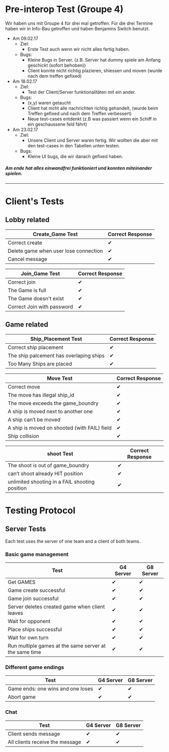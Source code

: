 Pre-interop Test (Groupe 4)
===================================

Wir haben uns mit Groupe 4 für drei mal getroffen. 
Für die drei Termine haben wir in Info-Bau getroffen und haben Benjamins Switch benutzt.

- Am 09.02.17
    - Ziel:
        - Erste Test auch wenn wir nicht alles fertig haben.
    - Bugs:
        - Kleine Bugs in Server. (z.B. Server hat dummy spiele am Anfang geschickt (sofort behoben))
        - Client konnte nicht richtig plazieren, shiessen und moven (wurde nach dem treffen gefixed)
- Am 18.02.17
    - Ziel:
        - Test der Client/Server funktionalitäten mit ein ander.
    - Bugs:
        - (x,y) waren getaucht
        - Client hat nicht alle nachrichten richtig gehandelt, (wurde beim Treffen gefixed und nach dem Treffen verbessert)
        - Neue test-cases entdenkt (z.B was passiert wenn ein Schiff in ein geschaussene feld fährt)
- Am 23.02.17
    - Ziel:
        - Unsere Client und Server waren fertig. Wir wollten die aber mit den test-cases in den Tabellen unten testen.
    - Bugs:
        - Kleine UI bugs, die wir danach gefixed haben.

##### Am ende hat alles einwandfrei funktioniert und konnten miteinander spielen.

------------------------------------------------------------------------------------------------------------

Client's Tests
================

Lobby related
---------------------

| Create_Game Test|  Correct Response   |
|-----------------------------------------------------------------------|--------------|
| Correct create| 			✔        |
| Delete game when user lose connection| 			✔        |
| Cancel message| 			✔        |

| Join_Game Test|  Correct Response   |
|-----------------------------------------------------------------------|--------------|
| Correct join| 			✔        |
| The Game is full| 			✔        |
| The Game doesn't exist| 			✔        |
| Correct Join with password| 			✔        |

Game related
---------------------

| Ship_Placement Test                                                                  |  Correct Response   |
|-----------------------------------------------------------------------|--------------|
| Correct ship placement                                                          | 			✔        |
| The ship palcement has overlaping ships                                          | 			✔        |
| Too Many Ships are placed                                         | 			✔        |

| Move Test                                                                  |  Correct Response   |
|-----------------------------------------------------------------------|--------------|
| Correct move                                                          | 			✔        |
| The move has illegal ship_id                                          | 			✔        |
| The move exceeds the game_boundry                                          | 			✔        |
| A ship is moved next to another one                                         | 			✔        |
| A ship can’t be moved                                             | 			✔        |
| A ship is moved on shooted (with FAIL) field                      | 			✔        |
| Ship collision                                                    | 			✔        |

|  shoot Test                                                                  |  Correct Response   |
|-----------------------------------------------------------------------|--------------|
| The  shoot is out of game_boundry                                 | 			✔        |
| can’t shoot already HIT position| 			✔        |
| unlimited shooting in a FAIL shooting position| 			✔        |


Testing Protocol
================

Server Tests
------------

Each test uses the server of one team and a client of both teams.

###  Basic game management

| Test                                                                  |  G4 Server   |  G8 Server   | 
|-----------------------------------------------------------------------|---------------|---------------|
|Get GAMES                                                          | ✔             | ✔             |
|Game create successful                                                 | ✔             | ✔             |
|Game join successful                                                   | ✔             | ✔             |
|Server deletes created game when client leaves                         | ✔             | ✔             |
|Wait for opponent                                                      | ✔             | ✔             |
|Place ships successful                                                 | ✔             | ✔             |
|Wait for own turn                                                      | ✔             | ✔             |
|Run multiple games at the same server at the same time                 | ✔             | ✔             |


###  Different game endings

| Test                                                                  |  G4 Server   |  G8 Server   |
|-----------------------------------------------------------------------|---------------|---------------|
|Game ends: one wins and one loses                                      | ✔             | ✔             |
|Abort game                                                             | ✔             | ✔             |

###  Chat

| Test                                                                  |  G4 Server   |  G8 Server   |
|-----------------------------------------------------------------------|---------------|---------------|
|Client sends message                                                   | ✔             | ✔             |
|All clients receive the message                                        | ✔             | ✔             |
